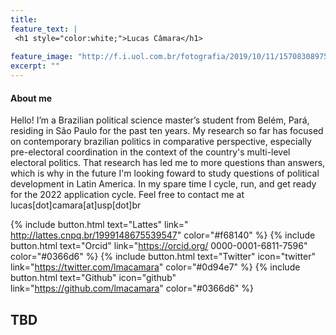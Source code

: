```yaml
---
title: 
feature_text: |
 <h1 style="color:white;">Lucas Câmara</h1>
  
feature_image: "http://f.i.uol.com.br/fotografia/2019/10/11/15708308975da0fa31980ee_1570830897_3x2_rt.jpg"
excerpt: ""
---
```


#### About me

Hello! I’m a Brazilian political science master’s student from Belém, Pará, residing in São Paulo for the past ten years. My research so far has focused on contemporary brazilian politics in comparative perspective, especially pre-electoral coordination in the context of the country's multi-level electoral politics. That research has led me to more questions than answers, which is why in the future I'm looking foward to study questions of political development in Latin America. In my spare time I cycle, run, and get ready for the 2022 application cycle. Feel free to contact me at lucas[dot]camara[at]usp[dot]br

{% include button.html text="Lattes" link=" http://lattes.cnpq.br/1999148675539547" color="#f68140" %} {% include button.html text="Orcid" link="https://orcid.org/
0000-0001-6811-7596" color="#0366d6" %} {% include button.html text="Twitter" icon="twitter" link="https://twitter.com/lmacamara" color="#0d94e7" %} {% include button.html text="Github" icon="github" link="https://github.com/lmacamara" color="#0366d6" %}

## TBD

